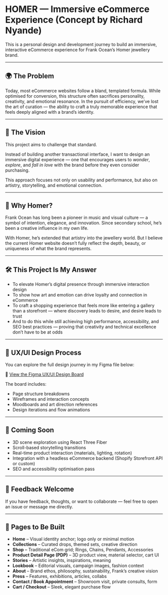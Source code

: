 # HOMER — Immersive eCommerce Experience (Concept by Richard Nyande)

This is a personal design and development journey to build an immersive, interactive eCommerce experience for Frank Ocean’s Homer jewellery brand.

---

## 🌍 The Problem

Today, most eCommerce websites follow a bland, templated formula. While optimised for conversion, this structure often sacrifices personality, creativity, and emotional resonance. In the pursuit of efficiency, we’ve lost the art of curation — the ability to craft a truly memorable experience that feels deeply aligned with a brand’s identity.

---

## 🎯 The Vision

This project aims to challenge that standard.

Instead of building another transactional interface, I want to design an immersive digital experience — one that encourages users to *wonder*, *explore*, and *fall in love* with the brand before they even consider purchasing.

This approach focuses not only on usability and performance, but also on artistry, storytelling, and emotional connection.

---

## 💎 Why Homer?

Frank Ocean has long been a pioneer in music and visual culture — a symbol of intention, elegance, and innovation. Since secondary school, he’s been a creative influence in my own life.

With Homer, he’s extended that artistry into the jewellery world. But I believe the current Homer website doesn’t fully reflect the depth, beauty, or uniqueness of what the brand represents.

---

## 🛠️ This Project Is My Answer

- To elevate Homer’s digital presence through immersive interaction design  
- To show how art and emotion can drive loyalty and connection in eCommerce  
- To craft a shopping experience that feels more like entering a gallery than a storefront — where discovery leads to desire, and desire leads to trust  
- And to do this while still achieving high performance, accessibility, and SEO best practices — proving that creativity and technical excellence don’t have to be at odds

---

## 🎨 UX/UI Design Process

You can explore the full design journey in my Figma file below:

🔗 [View the Figma UX/UI Design Board](https://www.figma.com/design/sp4R04aBryOtCpcO2Idz9B/Homer?node-id=2006-2&t=oxxUM6pZgIsxHSpj-1)

The board includes:
- Page structure breakdowns  
- Wireframes and interaction concepts  
- Moodboards and art direction references  
- Design iterations and flow animations

---

## 🚧 Coming Soon

- 3D scene exploration using React Three Fiber  
- Scroll-based storytelling transitions  
- Real-time product interaction (materials, lighting, rotation)  
- Integration with a headless eCommerce backend (Shopify Storefront API or custom)  
- SEO and accessibility optimisation pass  

---

## 💬 Feedback Welcome

If you have feedback, thoughts, or want to collaborate — feel free to open an issue or message me directly.

---

## 📄 Pages to Be Built

- **Home** – Visual identity anchor; logo only or minimal motion  
- **Collections** – Curated drops, themed sets, creative direction  
- **Shop** – Traditional eCom grid; Rings, Chains, Pendants, Accessories  
- **Product Detail Page (PDP)** – 3D product view, material selector, cart UI  
- **Stories** – Artistic insights, inspirations, meaning  
- **Lookbook** – Editorial visuals, campaign images, fashion context  
- **About** – Brand ethos, philosophy, sustainability, Frank’s creative vision  
- **Press** – Features, exhibitions, articles, collabs  
- **Contact / Book Appointment** – Showroom visit, private consults, form  
- **Cart / Checkout** – Sleek, elegant purchase flow  

